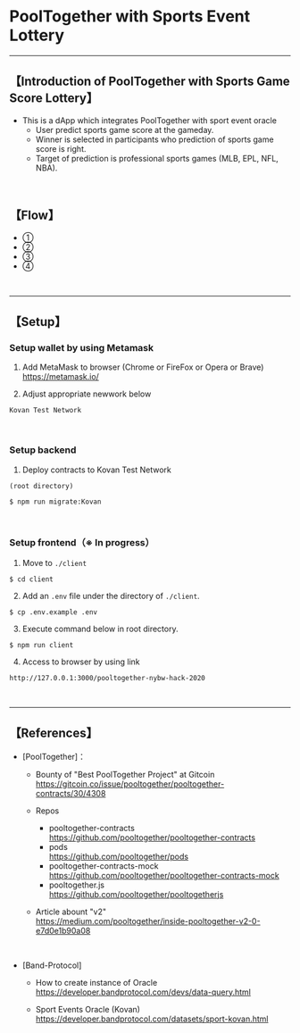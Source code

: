 # PoolTogether with Sports Event Lottery

***
## 【Introduction of PoolTogether with Sports Game Score Lottery】
- This is a dApp which integrates PoolTogether with sport event oracle
  - User predict sports game score at the gameday.
  - Winner is selected in participants who prediction of sports game score is right.
  - Target of prediction is professional sports games (MLB, EPL, NFL, NBA).

&nbsp;

## 【Flow】
- ① 
- ②
- ③
- ④

&nbsp;

***

## 【Setup】
### Setup wallet by using Metamask
1. Add MetaMask to browser (Chrome or FireFox or Opera or Brave)    
https://metamask.io/  


2. Adjust appropriate newwork below 
```
Kovan Test Network
```

&nbsp;


### Setup backend
1. Deploy contracts to Kovan Test Network
```
(root directory)

$ npm run migrate:Kovan
```

&nbsp;


### Setup frontend（※ In progress）
1. Move to `./client`
```
$ cd client
```

2. Add an `.env` file under the directory of `./client`.
```
$ cp .env.example .env
```

3. Execute command below in root directory.
```
$ npm run client
```

4. Access to browser by using link 
```
http://127.0.0.1:3000/pooltogether-nybw-hack-2020
```

&nbsp;


***

## 【References】
- [PoolTogether]：  
  - Bounty of "Best PoolTogether Project" at Gitcoin   
    https://gitcoin.co/issue/pooltogether/pooltogether-contracts/30/4308

  - Repos  
    - pooltogether-contracts  
      https://github.com/pooltogether/pooltogether-contracts  
    - pods  
      https://github.com/pooltogether/pods  
    - pooltogether-contracts-mock  
      https://github.com/pooltogether/pooltogether-contracts-mock  
    - pooltogether.js  
      https://github.com/pooltogether/pooltogetherjs  

  - Article abount "v2"  
    https://medium.com/pooltogether/inside-pooltogether-v2-0-e7d0e1b90a08

<br>

- [Band-Protocol]
  - How to create instance of Oracle
    https://developer.bandprotocol.com/devs/data-query.html

  - Sport Events Oracle (Kovan) 
    https://developer.bandprotocol.com/datasets/sport-kovan.html

